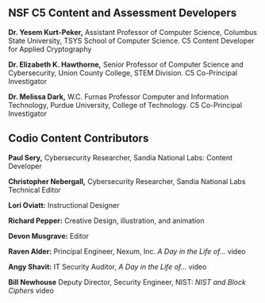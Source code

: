 ## NSF C5 Content and Assessment Developers
     
 **Dr. Yesem Kurt-Peker,** Assistant Professor of Computer Science, Columbus State University, TSYS School of Computer Science. C5 Content Developer for Applied Cryptography
 
 **Dr. Elizabeth K. Hawthorne,** Senior Professor of Computer Science and Cybersecurity, Union County College, STEM Division. C5 Co-Principal Investigator
  
  **Dr. Melissa Dark,** W.C. Furnas Professor Computer and Information Technology, Purdue University, College of Technology. C5 Co-Principal Investigator
  
 
  
  ## Codio Content Contributors
  
  **Paul Sery,** Cybersecurity Researcher, Sandia National Labs: Content Developer

  **Christopher Nebergall,** Cybersecurity Researcher, Sandia National Labs Technical Editor 
  
  **Lori Oviatt:** Instructional Designer
  
  **Richard Pepper:** Creative Design, illustration, and animation
  
  **Devon Musgrave:** Editor
  
  **Raven Alder:** Principal Engineer, Nexum, Inc. *A Day in the Life of...* video
  
  **Angy Shavit:** IT Security Auditor,  *A Day in the Life of...* video
  
  **Bill Newhouse** Deputy Director, Security Engineer, NIST: *NIST and Block Ciphers* video
  

  
